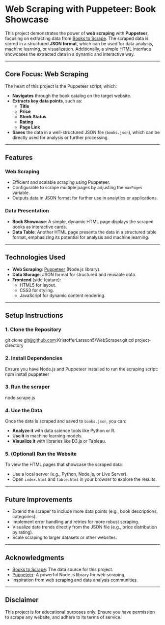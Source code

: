 # **Web Scraping with Puppeteer: Book Showcase**

This project demonstrates the power of **web scraping** with **Puppeteer**, focusing on extracting data from [Books to Scrape](https://books.toscrape.com). The scraped data is stored in a structured **JSON format**, which can be used for data analysis, machine learning, or visualization. Additionally, a simple HTML interface showcases the extracted data in a dynamic and interactive way.

---

## **Core Focus: Web Scraping**
The heart of this project is the Puppeteer script, which:
- **Navigates** through the book catalog on the target website.
- **Extracts key data points**, such as:
  - **Title**
  - **Price**
  - **Stock Status**
  - **Rating**
  - **Page Link**
- **Saves** the data in a well-structured JSON file (`books.json`), which can be directly used for analysis or further processing.

---

## **Features**

### **Web Scraping**
- Efficient and scalable scraping using Puppeteer.
- Configurable to scrape multiple pages by adjusting the `maxPages` variable.
- Outputs data in JSON format for further use in analytics or applications.

### **Data Presentation**
- **Book Showcase**: A simple, dynamic HTML page displays the scraped books as interactive cards.
- **Data Table**: Another HTML page presents the data in a structured table format, emphasizing its potential for analysis and machine learning.

---

## **Technologies Used**
- **Web Scraping**: [Puppeteer](https://github.com/puppeteer/puppeteer) (Node.js library).
- **Data Storage**: JSON format for structured and reusable data.
- **Frontend** (side feature):
  - HTML5 for layout.
  - CSS3 for styling.
  - JavaScript for dynamic content rendering.

---

## **Setup Instructions**

### **1. Clone the Repository**
git clone git@github.com:KristofferLarsson5/WebScraper.git
cd project-directory

### **2. Install Dependencies**
Ensure you have Node.js and Puppeteer installed to run the scraping script:
npm install puppeteer

### **3. Run the scraper**
node scrape.js

### **4. Use the Data**
Once the data is scraped and saved to `books.json`, you can:
- **Analyze it** with data science tools like Python or R.
- **Use it** in machine learning models.
- **Visualize it** with libraries like D3.js or Tableau.

### **5. (Optional) Run the Website**
To view the HTML pages that showcase the scraped data:
- Use a local server (e.g., Python, Node.js, or Live Server).
- Open `index.html` and `table.html` in your browser to explore the results.

---

## **Future Improvements**
- Extend the scraper to include more data points (e.g., book descriptions, categories).
- Implement error handling and retries for more robust scraping.
- Visualize data trends directly from the JSON file (e.g., price distribution by rating).
- Scale scraping to larger datasets or other websites.

---

## **Acknowledgments**
- [Books to Scrape](https://books.toscrape.com): The data source for this project.
- [Puppeteer](https://github.com/puppeteer/puppeteer): A powerful Node.js library for web scraping.
- Inspiration from web scraping and data analysis communities.

---

## **Disclaimer**
This project is for educational purposes only. Ensure you have permission to scrape any website, and adhere to its terms of service.


